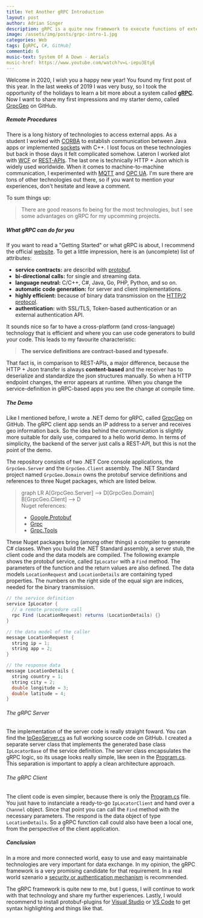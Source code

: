 ```yaml
---
title: Yet Another gRPC Introduction
layout: post
author: Adrian Singer
description: gRPC is a quite new framework to execute functions of external applications. Find out how to use it in .NET.
image: /assets/img/posts/grpc-intro-1.jpg
categories: Web
tags: [gRPC, C#, GitHub]
commentid: 6
music-text: System Of A Down - Aerials
music-href: https://www.youtube.com/watch?v=L-iepu3EtyE
---
```


Welcome in 2020, I wish you a happy new year! You found my first post of this year. <i class="mdi mdi-emoticon-outline" style="font-size: inherit"></i> In the last weeks of 2019 I was very busy, so I took the opportunity of the holidays to learn a bit more about a system called **[gRPC](https://grpc.io/)**. Now I want to share my first impressions and my starter demo, called [GrpcGeo](https://github.com/adriansinger87/GrpcGeo) on GitHub.

##### Remote Procedures

There is a long history of technologies to access external apps. As a student I worked with [CORBA](https://docs.oracle.com/javase/7/docs/technotes/guides/idl/corba.html) to establish communication between Java apps or implemented [sockets](https://docs.microsoft.com/en-us/windows/win32/winsock/complete-client-code) with C++. I lost focus on these technologies but back in those days it felt complicated somehow. Lateron I worked alot with [WCF](https://docs.microsoft.com/en-us/dotnet/framework/wcf/whats-wcf) or [REST-APIs](https://dotnet.microsoft.com/apps/aspnet/apis). The last one is technically HTTP + Json which is widely used worldwide. 
When it comes to machine-to-machine communication, I experimented with [MQTT](http://mqtt.org/) and [OPC UA](https://github.com/OPCFoundation/UA-.NETStandard). I'm sure there are tons of other technologies out there, so if you want to mention your experiences, don't hesitate and leave a comment. <i class="mdi mdi-message-text-outline" style="font-size: inherit"></i> 

To sum things up: 
> There are good reasons fo being for the most technologies, but I see some advantages on gRPC for my upcomming projects.

##### What gRPC can do for you

If you want to read a "Getting Started" or what gRPC is about, I recommend the official [website](https://grpc.io/). To get a little impression, here is an (uncomplete) list of attributes:

<ul class="ul-md">
    <li><b>service contracts:</b> are describd with <a href="https://github.com/protocolbuffers/protobuf" target="_blank">protobuf</a>.</li>
    <li><b>bi-directional calls:</b> for single and streaming data.</li>
    <li><b>language neutral:</b> C/C++, C#, Java, Go, PHP, Python, and so on.</li>
    <li><b>automatic code generation:</b> for server and client implementations.</li>
    <li><b>highly efficient:</b> because of binary data transmission on the <a href="https://http2.github.io/" target="_blank">HTTP/2 protocol</a>.</li>
    <li><b>authentication:</b> with SSL/TLS, Token-based authentication or an external authentication API.</li>
</ul>

It sounds nice so far to have a cross-platform (and cross-language) technology that is efficient and where you can use code generators to build your code. This leads to my favourite characteristic:
> **The service definitions are contract-based and typesafe.**

That fact is, in comparison to REST-APIs, a major difference, because the HTTP + Json transfer is always **content-based** and the receiver has to deserialize and standardize the json structures manually. So when a HTTP endpoint changes, the error appears at runtime. When you change the service-definition in gRPC-based apps you see the change at compile time.

##### The Demo

Like I mentioned before, I wrote a .NET demo for gRPC, called [GrpcGeo](https://github.com/adriansinger87/GrpcGeo) on GitHub.
The gRPC client app sends an IP address to a server and receives geo information back.
So the idea behind the communication is slightly more suitable for daily use, compared to a hello world demo.
In terms of simplicity, the backend of the server just calls a REST-API, but this is not the point of the demo. <i class="mdi mdi-emoticon-outline" style="font-size: inherit"></i>

The repository consists of two .NET Core console applications, the `GrpcGeo.Server` and the `GrpcGeo.Client` assembly. The .NET Standard project named `GrpcGeo.Domain` owns the protobuf service definitions and references to three Nuget packages, which are listed below.

<blockquote>
  <div class="mermaid">
  graph LR
      A[GrpcGeo.Server] --> D[GrpcGeo.Domain]
      B[GrpcGeo.Client] --> D
  </div>
  Nuget references:
  <ul class="ul-md">
      <li><a href="https://www.nuget.org/packages/Google.Protobuf/" target="_blank">Google.Protobuf</a></li>
      <li><a href="https://www.nuget.org/packages/Grpc/" target="_blank">Grpc</a></li>
      <li><a href="https://www.nuget.org/packages/Grpc.Tools/" target="_blank">Grpc.Tools</a></li>
  </ul>
</blockquote>

These Nuget packages bring (among other things) a compiler to generate C# classes. When you build the .NET Standard assembly, a server stub, the client code and the data models are compiled. The following example shows the protobuf service, called `IpLocator` with a `Find` method. The parameters of the function and the return values are also defined. The data models `LocationRequest` and `LocationDetails` are containing typed properties. The numbers on the right side of the equal sign are indices, needed for the binary transmission.

``` java
// the service definition
service IpLocator {
  // a remote procedure call
  rpc Find (LocationRequest) returns (LocationDetails) {}
}

// the data model of the caller
message LocationRequest {
  string ip = 1;
  string app = 2;
}

// the response data
message LocationDetails {
  string country = 1;
  string city = 2;
  double longitude = 3;
  double latitude = 4;
}
```

###### The gRPC Server
The implementation of the server code is really straight foward. You can find the [IpGeoServer.cs](https://github.com/adriansinger87/GrpcGeo/blob/master/GrpcGeo.Server/IpGeoServer.cs) as full working source code on GitHub. I created a separate server class that implements the generated base class `IpLocatorBase` of the service definition. The server class encapsulates the gRPC logic, so its usage looks really simple, like seen in the [Program.cs](https://github.com/adriansinger87/GrpcGeo/blob/master/GrpcGeo.Server/Program.cs). This separation is important to apply a clean architecture approach.

###### The gRPC Client
The client code is even simpler, because there is only the [Program.cs](https://github.com/adriansinger87/GrpcGeo/blob/master/GrpcGeo.Client/Program.cs) file. You just have to instanciate a ready-to-go `IpLocatorClient` and hand over a `Channel` object. Since that point you can call the `Find` method with the necessary parameters. The respond is the data object of type `LocationDetails`. So a gRPC function call could also have been a local one, from the perspective of the client application.

##### Conclusion

In a more and more connected world, easy to use and easy maintainable technologies are very important for data exchange.
In my opinion, the gRPC framework is a very promising candidate for that requirement.
In a real world szenario a [security or authentication mechanism](https://www.grpc.io/docs/guides/auth/) is recommended.

The gRPC framework is quite new to me, but I guess, I will continue to work with that technology and share my further experiences.
Lastly, I would recommend to install protobuf-plugins for [Visual Studio](https://marketplace.visualstudio.com/items?itemName=mreu.ProtobufLanguageService) or [VS Code](https://marketplace.visualstudio.com/items?itemName=zxh404.vscode-proto3) to get syntax highlighting and things like that.

